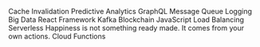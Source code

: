 Cache Invalidation Predictive Analytics GraphQL Message Queue Logging Big Data React Framework Kafka Blockchain JavaScript Load Balancing Serverless Happiness is not something ready made. It comes from your own actions. Cloud Functions
